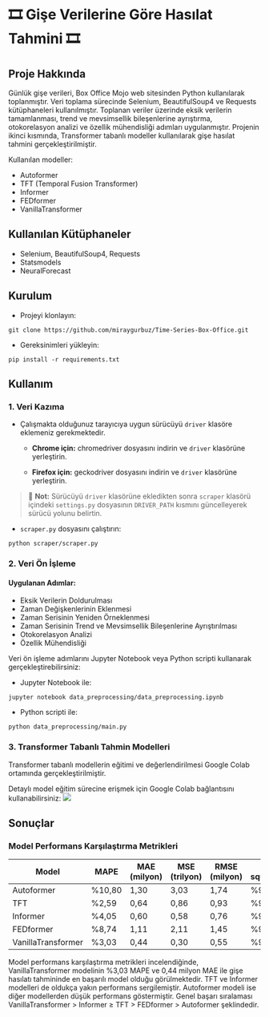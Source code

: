 # 🎞️ Gişe Verilerine Göre Hasılat Tahmini 🎞️

## Proje Hakkında
Günlük gişe verileri, Box Office Mojo web sitesinden Python kullanılarak toplanmıştır. Veri toplama sürecinde Selenium, BeautifulSoup4 ve Requests kütüphaneleri kullanılmıştır. Toplanan veriler üzerinde eksik verilerin tamamlanması, trend ve mevsimsellik bileşenlerine ayrıştırma, otokorelasyon analizi ve özellik mühendisliği adımları uygulanmıştır. Projenin ikinci kısmında, Transformer tabanlı modeller kullanılarak gişe hasılat tahmini gerçekleştirilmiştir.

Kullanılan modeller:
- Autoformer
- TFT (Temporal Fusion Transformer)
- Informer
- FEDformer
- VanillaTransformer

## Kullanılan Kütüphaneler
- Selenium, BeautifulSoup4, Requests
- Statsmodels
- NeuralForecast

## Kurulum
* Projeyi klonlayın:

```
git clone https://github.com/miraygurbuz/Time-Series-Box-Office.git
```
* Gereksinimleri yükleyin:
```
pip install -r requirements.txt
```

## Kullanım
### 1. Veri Kazıma

* Çalışmakta olduğunuz tarayıcıya uygun sürücüyü `driver` klasöre eklemeniz gerekmektedir.

   * **Chrome için:** chromedriver dosyasını indirin ve `driver` klasörüne yerleştirin.

   * **Firefox için:** geckodriver dosyasını indirin ve  `driver` klasörüne yerleştirin.
  
> 🔔 **Not:** Sürücüyü `driver` klasörüne ekledikten sonra `scraper` klasörü içindeki `settings.py` dosyasının `DRIVER_PATH` kısmını güncelleyerek sürücü yolunu belirtin.

* `scraper.py` dosyasını çalıştırın:
```
python scraper/scraper.py
```

### 2. Veri Ön İşleme

#### Uygulanan Adımlar:
* Eksik Verilerin Doldurulması
* Zaman Değişkenlerinin Eklenmesi
* Zaman Serisinin Yeniden Örneklenmesi
* Zaman Serisinin Trend ve Mevsimsellik Bileşenlerine Ayrıştırılması
* Otokorelasyon Analizi
* Özellik Mühendisliği
  
Veri ön işleme adımlarını Jupyter Notebook veya Python scripti kullanarak gerçekleştirebilirsiniz:
* Jupyter Notebook ile:
```
jupyter notebook data_preprocessing/data_preprocessing.ipynb
```
* Python scripti ile:
```
python data_preprocessing/main.py
```

### 3. Transformer Tabanlı Tahmin Modelleri
Transformer tabanlı modellerin eğitimi ve değerlendirilmesi Google Colab ortamında gerçekleştirilmiştir. 
  
Detaylı model eğitim sürecine erişmek için Google Colab bağlantısını kullanabilirsiniz: [![](https://colab.research.google.com/assets/colab-badge.svg)](https://colab.research.google.com/gist/miraygurbuz/e26773471c3ba83e45a00a9cef97f7b5/transformers.ipynb)

## Sonuçlar 
### Model Performans Karşılaştırma Metrikleri

| Model               | MAPE    | MAE (milyon) | MSE (trilyon) | RMSE (milyon) | R-squared  |
|---------------------|---------|--------------|---------------|---------------|------------|
| Autoformer          | %10,80 | 1,30         | 3,03          | 1,74          | %99,29     |
| TFT                 | %2,59  | 0,64         | 0,86          | 0,93          | %99,80     |
| Informer            | %4,05  | 0,60         | 0,58          | 0,76          | %99,73     |
| FEDformer           | %8,74  | 1,11         | 2,11          | 1,45          | %99,51     |
| VanillaTransformer  | %3,03  | 0,44         | 0,30          | 0,55          | %99,93     |

Model performans karşılaştırma metrikleri incelendiğinde, VanillaTransformer modelinin %3,03 MAPE ve 0,44 milyon MAE ile gişe hasılatı tahmininde en başarılı model olduğu görülmektedir. TFT ve Informer modelleri de oldukça yakın performans sergilemiştir. Autoformer modeli ise diğer modellerden düşük performans göstermiştir. Genel başarı sıralaması VanillaTransformer > Informer ≥ TFT > FEDformer > Autoformer şeklindedir.
